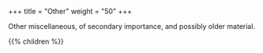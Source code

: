 +++
title = "Other"
weight = "50"
+++

Other miscellaneous, of secondary importance, and possibly older material.

{{% children %}}
